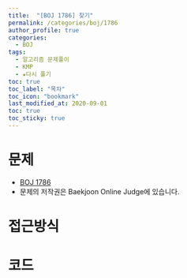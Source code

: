 ```yaml
---
title:  "[BOJ 1786] 찾기"
permalink: /categories/boj/1786
author_profile: true
categories:
  - BOJ
tags:
  - 알고리즘 문제풀이
  - KMP
  - ★다시 풀기
toc: true
toc_label: "목차"
toc_icon: "bookmark"
last_modified_at: 2020-09-01
toc: true
toc_sticky: true
---
```

# 문제
* [BOJ 1786]()
* 문제의 저작권은 Baekjoon Online Judge에 있습니다.  

# 접근방식 


# 코드
```java

```